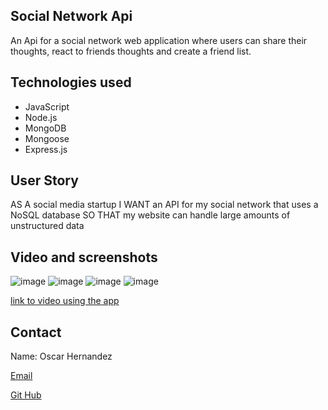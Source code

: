 ## Social Network Api 

An Api for a social network web application where users can share their thoughts, react to friends thoughts and create a friend list. 

## Technologies used

* JavaScript
* Node.js
* MongoDB
* Mongoose
* Express.js

## User Story

AS A social media startup
I WANT an API for my social network that uses a NoSQL database
SO THAT my website can handle large amounts of unstructured data

## Video and screenshots

![image](https://user-images.githubusercontent.com/97713255/172073427-6b3402cf-ff3a-497b-bd31-0c0fb274708d.png)
![image](https://user-images.githubusercontent.com/97713255/172073372-03f5f747-f016-4270-9e92-14f28762b151.png)
![image](https://user-images.githubusercontent.com/97713255/172073385-bea8a35f-facb-4293-a7f4-f7e8f9d2a84a.png)
![image](https://user-images.githubusercontent.com/97713255/172073394-d7650b7e-a2c2-4f7d-a880-9cf95c9b0589.png)




[link to video using the app](https://drive.google.com/file/d/1NIabliDpyqfuEgAj0a6gTZc3cC-c_pzz/view)


## Contact

Name: Oscar Hernandez

[Email]( Oscarangel.hernandez1@gmail.com)

[Git Hub](https://github.com/OSCARHERNANDEZ2022)
